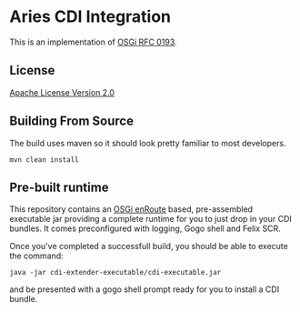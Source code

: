 # Aries CDI Integration

This is an implementation of [OSGi RFC 0193](https://github.com/osgi/design/blob/master/rfcs/rfc0193/rfc-0193-CDI-Integration.pdf).

## License

[Apache License Version 2.0](https://www.apache.org/licenses/LICENSE-2.0)

## Building From Source

The build uses maven so it should look pretty familiar to most developers.

`mvn clean install`

## Pre-built runtime

This repository contains an [OSGi enRoute](http://enroute.osgi.org/) based, pre-assembled executable jar providing a complete runtime for you to just drop in your CDI bundles. It comes preconfigured with logging, Gogo shell and Felix SCR.

Once you've completed a successfull build, you should be able to execute the command:

`java -jar cdi-extender-executable/cdi-executable.jar`

and be presented with a gogo shell prompt ready for you to install a CDI bundle.
